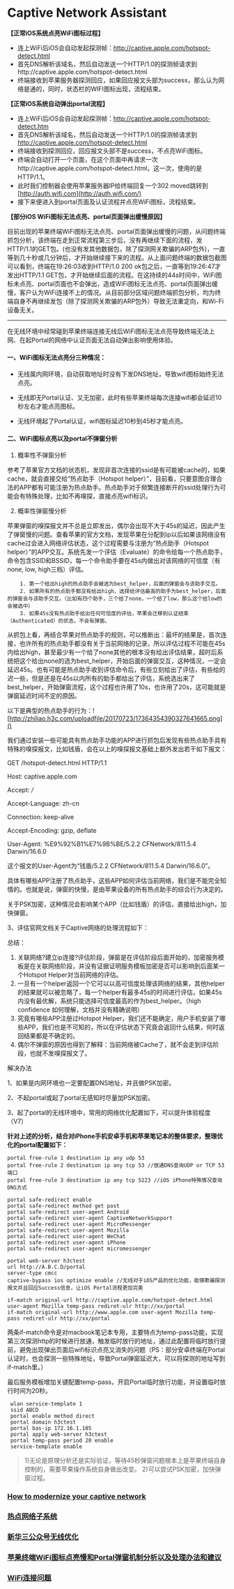 # Captive Network Assistant



**【正常iOS系统点亮WiFi图标过程】**

- 连上WiFi后iOS会自动发起探测帧：http://captive.apple.com/hotspot-detect.html
- 首先DNS解析该域名，然后自动发送一个HTTP/1.0的探测帧请求到http://captive.apple.com/hotspot-detect.html
- 终端接收到苹果服务器探测回应，如果回应报文头部为success，那么认为网络是通的，同时，状态栏的WIFI图标出现，流程结束。

**【正常iOS系统自动弹出portal流程】**

- 连上WiFi后iOS会自动发起探测帧：http://captive.apple.com/hotspot-detect.htm
- 首先DNS解析该域名，然后自动发送一个HTTP/1.0的探测帧请求到 http://captive.apple.com/hotspot-detect.html
- 终端接收到探测回应，回应报文头部不是success，不点亮WiFi图标。
- 终端会自动打开一个页面，在这个页面中再请求一次http://captive.apple.com/hotspot-detect.html，这一次，使用的是HTTP/1.1。
- 此时我们控制器会使用苹果服务器IP给终端回复一个302 moved跳转到[http://auth.wifi.com](http://auth.wifi.com/)
- 接下来便进入到portal页面及认证流程并点亮WiFi图标，流程结束。

**【部分iOS WiFi图标无法点亮、portal页面弹出缓慢原因】**

​      目前出现的苹果终端WiFi图标无法点亮、portal页面弹出缓慢的问题，从问题终端抓包分析，该终端在走到正常流程第三步后，没有再继续下面的流程，发HTTP/1.1的GET包。(也没有发其他数据包，除了探测网关欺骗的ARP包外)，一直等到几十秒或几分钟后，才开始继续接下来的流程。从上面问题终端的数据包截图可以看到，终端在19:26:03收到HTTP/1.0 200 ok包之后，一直等到19:26:47才发出HTTP/1.1 GET包，才开始继续后面的流程。在这持续的44s时间中，WiFi图标未点亮、portal页面也不会弹出，造成WiFi图标无法点亮、portal页面弹出缓慢，客户认为WiFi连接不上的情况。从目前部分区域问题终端抓包分析，均为终端自身不再继续发包（除了探测网关欺骗的ARP包外）导致无法重定向，和Wi-Fi设备无关。

------

在无线环境中经常碰到苹果终端连接无线后WiFi图标无法点亮导致终端无法上网、在起Portal的网络中认证页面无法自动弹出影响使用体验。

#### **一、WiFi图标无法点亮分三种情况：**

- 无线属内网环境，自动获取地址时没有下发DNS地址，导致wifi图标始终无法点亮。

- 无线即无Portal认证、又无加密，此时有些苹果终端每次连接wifi都会延迟10秒左右才能点亮图标。

- 无线环境起了Portal认证，wifi图标延迟10秒到45秒才能点亮。

  

#### 二、WiFi图标点亮以及portal不弹窗分析

1.  概率性不弹窗分析

   参考了苹果官方文档的状态机，发现非首次连接的ssid是有可能被cache的，如果cache，就会直接交给“热点助手（Hotspot helper）”，目前看，只要意图合理合法的APP都有可能注册为热点助手。热点助手对于频繁连接断开的ssid处理行为可能会有特殊处理，比如不再嗅探，直接点亮wifi标识。

2.  概率性弹窗慢分析

   苹果弹窗的嗅探报文并不总是立即发出，偶尔会出现不大于45s的延迟，因此产生了弹窗慢的问题。查看苹果的官方文档，发现苹果在分配到ip以后如果该网络没有cache过会进入网络评估状态，这个过程需要与注册为“热点助手（Hotspot helper）”的APP交互。系统先发一个评估（Evaluate）的命令给每一个热点助手，命令包含SSID和BSSID，每一个命令助手要在45s内做出对该网络的可信度（有none, low, high三档）评估。

        1. 第一个给出high的热点助手会被选为best_helper，后面的弹窗会与该助手交互。
        2. 如果所有的热点助手都没有给出high，选择给评估最高的助手为best_helper，后面的弹窗会与该助手交互。（比如有四个助手，三个给了none，一个给了low，那么这个给low的会被选中）
        3. 如果45s没有热点助手给出任何可信度的评估，苹果会迁移到认证结束（Authenticated）的状态，不会有弹窗。

   从抓包上看，再结合苹果对热点助手的规则，可以推断出：最坏的结果是，首次连接，也许所有的热点助手都没有关于当前网络的记录，所以评估过程不可能在45s内给出high，甚至最少有一个给了none其他的根本没有给出评估结果，超时后系统把这个给出none的选为best_helper，开始后面的弹窗交互，这种情况，一定会延迟45s。也有可能是热点助手收到评估命令后，有些立刻给出了评估，有些给的迟一些，但是还是在45s以内所有的助手都给出了评估，系统选出来了best_helper，开始弹窗流程，这个过程也许用了10s，也许用了20s，这可能就是弹窗延迟时间不定的原因。

以下是典型的热点助手的行为：![http://zhiliao.h3c.com/uploadfile/20170723/17364354390327641665.png]()

我们通过安装一些可能具有热点助手功能的APP进行抓包后发现有些热点助手具有特殊的嗅探报文，比如钱盾，会在以上的嗅探报文基础上额外发出若干如下报文：

GET /hotspot-detect.html HTTP/1.1

Host: captive.apple.com

Accept: */*

Accept-Language: zh-cn

Connection: keep-alive

Accept-Encoding: gzip, deflate

User-Agent: %E9%92%B1%E7%9B%BE/5.2.2 CFNetwork/811.5.4 Darwin/16.6.0

这个报文的User-Agent为“钱盾/5.2.2 CFNetwork/811.5.4 Darwin/16.6.0”。

具体有哪些APP注册了热点助手，这些APP如何评估当前网络，我们是不能完全知情的。也就是说，弹窗的快慢，是由苹果设备的所有热点助手的综合行为决定的。

​    关于PSK加密，这种情况会影响某个APP（比如钱盾）的评估，直接给出high，加快弹窗。

3、评估官网文档关于Captive网络的处理流程如下：

总结：

1.  关联网络?建立ip连接?评估阶段，弹窗是在评估阶段后面开始的，加密服务模板是在关联网络阶段，并没有证据证明服务模板加密是否可以影响到后面某一个Hotspot Helper对当前网络的评估。
2.  一旦有一个helper返回一个它可以以高可信度处理该网络的结果，其他helper的结果就可以被忽略了，每一个helper有最多45s的时间进行评估，如果45s内没有最优解，系统只能选择可信度最高的作为best_helper。（high confidence 如何理解，文档并没有精确说明）
3. 究竟有哪些APP注册过Hotspot Helper，我们还不能确定，用户手机安装了哪些APP，我们也是不可知的，所以在评估状态下究竟会返回什么结果，何时返回结果都是不确定的。
4.  偶尔不弹窗的原因也得到了解释：当前网络被Cache了，就不会走到评估阶段，也就不发嗅探报文了。

解决办法

1、如果是内网环境也一定要配置DNS地址，并且做PSK加密。

2、不起portal或起了portal无感知时尽量加PSK加密。

3、起了portal的无线环境中，常用的网络优化配置如下，可以提升体验程度（V7）

**针对上述的分析，结合对iPhone手机安卓手机和苹果笔记本的整体要求，整理优化的portal配置如下：**

```text
portal free-rule 1 destination ip any udp 53 
portal free-rule 2 destination ip any tcp 53 //放通DNS查询UDP or TCP 53端口 
portal free-rule 3 destination ip any tcp 5223 //iOS iPhone特殊情况查询DNS方式

portal safe-redirect enable
portal safe-redirect method get post
portal safe-redirect user-agent Android
portal safe-redirect user-agent CaptiveNetworkSupport
portal safe-redirect user-agent MicroMessenger
portal safe-redirect user-agent Mozilla
portal safe-redirect user-agent WeChat
portal safe-redirect user-agent iPhone
portal safe-redirect user-agent micromessenger

portal web-server h3ctest 
url http://A.B.C.D/portal
server-type cmcc 
captive-bypass ios optimize enable //无线对于iOS产品的优化功能，能够欺骗探测报文并且回应Success信息，让iOS Portal流程更加完美
```

```
if-match original-url http://captive.apple.com/hotspot-detect.html user-agent Mozilla temp-pass rediret-ulr http://xx/portal
if-match original-url http://www.apple.com user-agent Mozilla temp-pass rediret-ulr http://xx/portal
```

两条if-match命令是对macbook笔记本专用，主要特点为temp-pass功能，实现第三次探测http的时候进行放通，触发临时放行的地址，通过此配置将临时放行提前，避免出现弹出页面后wifi标识点亮又消失的问题（PS：部分安卓终端在Portal认证时，也会探测一些特殊地址，导致Portal弹窗延迟大，可以将探测的地址写到if-match里。）

最后服务模板增加关键配置temp-pass，开启Portal临时放行功能，并设置临时放行时间为20秒。

```text
 wlan service-template 1
 ssid ABCD 
 portal enable method direct 
 portal domain h3ctest 
 portal bas-ip 172.16.1.105 
 portal apply web-server h3ctest 
 portal temp-pass period 20 enable 
 service-template enable
```

> 1)无论是原理分析还是实际验证，等待45秒弹窗问题根本上是苹果终端自身控制的，需要苹果操作系统自身做出改变。
> 2)可以尝试PSK加密，加快弹窗过程。



### [**How to modernize your captive network**](https://developer.apple.com/cn/news/?id=q78sq5rv) 

### [**热点网络子系统**](https://developer.apple.com/library/archive/documentation/NetworkingInternet/Conceptual/Hotspot_Network_Subsystem_Guide/Contents/Introduction.html#//apple_ref/doc/uid/TP40016639-CH1-SW1) 

### [**新华三公众号无线优化**](https://mp.weixin.qq.com/mp/appmsgalbum?__biz=MzA4NTQzNzMxNA==&action=getalbum&album_id=1615036232995045377&scene=173&from_msgid=2654034130&from_itemidx=1&count=3&nolastread=1#wechat_redirect) 

### [**苹果终端WiFi图标点亮慢和Portal弹窗机制分析以及处理办法和建议**](https://zhiliao.h3c.com/theme/details/19694)

###  [**WiFi连接问题**](http://helian.info/s/712.html)

